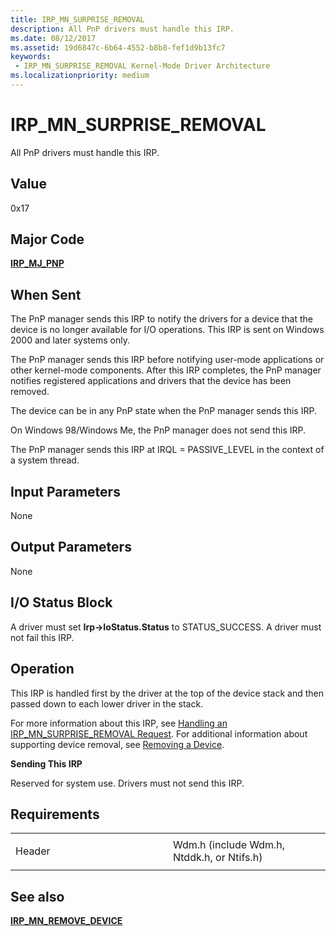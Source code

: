 ```yaml
---
title: IRP_MN_SURPRISE_REMOVAL
description: All PnP drivers must handle this IRP.
ms.date: 08/12/2017
ms.assetid: 19d6847c-6b64-4552-b8b8-fef1d9b13fc7
keywords:
 - IRP_MN_SURPRISE_REMOVAL Kernel-Mode Driver Architecture
ms.localizationpriority: medium
---
```


# IRP\_MN\_SURPRISE\_REMOVAL


All PnP drivers must handle this IRP.

## Value

0x17

Major Code
----------

[**IRP\_MJ\_PNP**](irp-mj-pnp.md)

When Sent
---------

The PnP manager sends this IRP to notify the drivers for a device that the device is no longer available for I/O operations. This IRP is sent on Windows 2000 and later systems only.

The PnP manager sends this IRP before notifying user-mode applications or other kernel-mode components. After this IRP completes, the PnP manager notifies registered applications and drivers that the device has been removed.

The device can be in any PnP state when the PnP manager sends this IRP.

On Windows 98/Windows Me, the PnP manager does not send this IRP.

The PnP manager sends this IRP at IRQL = PASSIVE\_LEVEL in the context of a system thread.

## Input Parameters


None

## Output Parameters


None

## I/O Status Block


A driver must set **Irp-&gt;IoStatus.Status** to STATUS\_SUCCESS. A driver must not fail this IRP.

Operation
---------

This IRP is handled first by the driver at the top of the device stack and then passed down to each lower driver in the stack.

For more information about this IRP, see [Handling an IRP\_MN\_SURPRISE\_REMOVAL Request](https://docs.microsoft.com/windows-hardware/drivers/kernel/handling-an-irp-mn-surprise-removal-request). For additional information about supporting device removal, see [Removing a Device](https://docs.microsoft.com/windows-hardware/drivers/kernel/removing-a-device).

**Sending This IRP**

Reserved for system use. Drivers must not send this IRP.

Requirements
------------

<table>
<colgroup>
<col width="50%" />
<col width="50%" />
</colgroup>
<tbody>
<tr class="odd">
<td><p>Header</p></td>
<td>Wdm.h (include Wdm.h, Ntddk.h, or Ntifs.h)</td>
</tr>
</tbody>
</table>

## See also


[**IRP\_MN\_REMOVE\_DEVICE**](irp-mn-remove-device.md)

 

 




